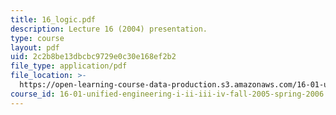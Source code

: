 ```yaml
---
title: 16_logic.pdf
description: Lecture 16 (2004) presentation.
type: course
layout: pdf
uid: 2c2b8be13dbcbc9729e0c30e168ef2b2
file_type: application/pdf
file_location: >-
  https://open-learning-course-data-production.s3.amazonaws.com/16-01-unified-engineering-i-ii-iii-iv-fall-2005-spring-2006/2c2b8be13dbcbc9729e0c30e168ef2b2_16_logic.pdf
course_id: 16-01-unified-engineering-i-ii-iii-iv-fall-2005-spring-2006
---
```

